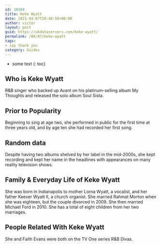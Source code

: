```yaml
---
id: 18184
title: Keke Wyatt
date: 2021-04-07T20:48:58+00:00
author: victor
layout: post
guid: https://ukdataservers.com/keke-wyatt/
permalink: /04/07/keke-wyatt
tags:
- say thank you
category: Guides
---
```


* some text
{: toc}


## Who is Keke Wyatt



R&B singer who backed up Avant on his platinum-selling album My Thoughts and released the solo album Soul Sista.

                
                
                
## Prior to Popularity



Beginning to sing at age two, she performed in public for the first time at three years old, and by age ten she had recorded her first song.

                
                
                
## Random data



Despite having two albums shelved by her label in the mid-2000s, she kept recording and kept her name in the headlines with appearances on many reality television shows.

                
                
                
## Family & Everyday Life of Keke Wyatt



She was born in Indianapolis to mother Lorna Wyatt, a vocalist, and her father Keever Wyatt II, a church organist. She married Rahmat Morton when she was eighteen, but the couple divorced in 2009. She then married Michael Ford in 2010. She has a total of eight children from her two marriages.

                
                
                
## People Related With Keke Wyatt



She and Faith Evans were both on the TV One series R&B Divas.

                
              
            
          
          
          